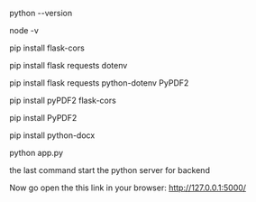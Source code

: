 python --version

node -v

pip install flask-cors

pip install flask requests dotenv

pip install flask requests python-dotenv PyPDF2

pip install pyPDF2 flask-cors

pip install PyPDF2

pip install python-docx

python app.py

the last command start the python server for backend

Now go open the this link in your browser:
http://127.0.0.1:5000/
